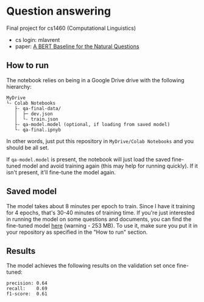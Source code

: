 # Question answering
Final project for cs1460 (Computational Linguistics)
- cs login: mlavrent
- paper: [A BERT Baseline for the Natural Questions](https://arxiv.org/pdf/1901.08634.pdf)

## How to run
The notebook relies on being in a Google Drive drive with the following hierarchy:
```
MyDrive
└- Colab Notebooks
   ├- qa-final-data/
   │  ├─ dev.json
   │  └- train.json
   ├- qa-model.model (optional, if loading from saved model)
   └- qa-final.ipnyb
```
In other words, just put this repository in `MyDrive/Colab Notebooks` and you should be all set.

If `qa-model.model` is present, the notebook will just load the saved fine-tuned model and avoid training again (this may help for running quickly). If it isn't present, it'll fine-tune the model again.

## Saved model

The model takes about 8 minutes per epoch to train. Since I have it training for 4 epochs, that's 30-40 minutes of training time. If you're just interested in running the model on some questions and documents, you can find the fine-tuned model [here](https://drive.google.com/file/d/1-7mIJ51anurqhHbGEJVw-QpUKP3lHfls/view?usp=sharing) (warning - 253 MB). To use it, make sure you put it in your repository as specified in the "How to run" section.

## Results

The model achieves the following results on the validation set once fine-tuned:
```
precision: 0.64
recall:    0.69
f1-score:  0.61
```
